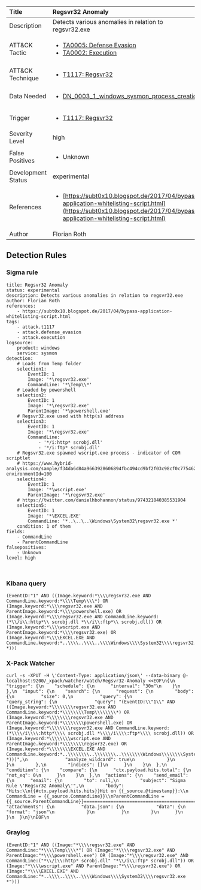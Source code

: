 | Title                | Regsvr32 Anomaly                                                                                                                                                 |
|:---------------------|:------------------------------------------------------------------------------------------------------------------------------------------------------------|
| Description          | Detects various anomalies in relation to regsvr32.exe                                                                                                                                           |
| ATT&amp;CK Tactic    | <ul><li>[TA0005: Defense Evasion](https://attack.mitre.org/tactics/TA0005)</li><li>[TA0002: Execution](https://attack.mitre.org/tactics/TA0002)</li></ul>  |
| ATT&amp;CK Technique | <ul><li>[T1117: Regsvr32](https://attack.mitre.org/techniques/T1117)</li></ul>                             |
| Data Needed          | <ul><li>[DN_0003_1_windows_sysmon_process_creation](../Data_Needed/DN_0003_1_windows_sysmon_process_creation.md)</li></ul>                                                         |
| Trigger              | <ul><li>[T1117: Regsvr32](../Triggers/T1117.md)</li></ul>  |
| Severity Level       | high                                                                                                                                                 |
| False Positives      | <ul><li>Unknown</li></ul>                                                                  |
| Development Status   | experimental                                                                                                                                                |
| References           | <ul><li>[https://subt0x10.blogspot.de/2017/04/bypass-application-whitelisting-script.html](https://subt0x10.blogspot.de/2017/04/bypass-application-whitelisting-script.html)</li></ul>                                                          |
| Author               | Florian Roth                                                                                                                                                |


## Detection Rules

### Sigma rule

```
title: Regsvr32 Anomaly
status: experimental
description: Detects various anomalies in relation to regsvr32.exe
author: Florian Roth
references:
    - https://subt0x10.blogspot.de/2017/04/bypass-application-whitelisting-script.html
tags:
    - attack.t1117
    - attack.defense_evasion
    - attack.execution
logsource:
    product: windows
    service: sysmon
detection:
    # Loads from Temp folder
    selection1:
        EventID: 1
        Image: '*\regsvr32.exe'
        CommandLine: '*\Temp\\*'
    # Loaded by powershell
    selection2:
        EventID: 1
        Image: '*\regsvr32.exe'
        ParentImage: '*\powershell.exe'
    # Regsvr32.exe used with http(s) address
    selection3:
        EventID: 1
        Image: '*\regsvr32.exe'
        CommandLine: 
            - '*/i:http* scrobj.dll'
            - '*/i:ftp* scrobj.dll'
    # Regsvr32.exe spawned wscript.exe process - indicator of COM scriptlet
    # https://www.hybrid-analysis.com/sample/f34da6d84a9663928606894fbc494cd9bf2f03c98cf0c775462802558d3a50ef?environmentId=100
    selection4:
        EventID: 1
        Image: '*\wscript.exe'
        ParentImage: '*\regsvr32.exe'
    # https://twitter.com/danielhbohannon/status/974321840385531904
    selection5:
        EventID: 1
        Image: '*\EXCEL.EXE'
        CommandLine: '*..\..\..\Windows\System32\regsvr32.exe *'
    condition: 1 of them
fields:
    - CommandLine
    - ParentCommandLine
falsepositives:
    - Unknown
level: high



```





### Kibana query

```
(EventID:"1" AND ((Image.keyword:*\\\\regsvr32.exe AND CommandLine.keyword:*\\\\Temp\\\\*) OR (Image.keyword:*\\\\regsvr32.exe AND ParentImage.keyword:*\\\\powershell.exe) OR (Image.keyword:*\\\\regsvr32.exe AND CommandLine.keyword:(*\\/i\\:http*\\ scrobj.dll *\\/i\\:ftp*\\ scrobj.dll)) OR (Image.keyword:*\\\\wscript.exe AND ParentImage.keyword:*\\\\regsvr32.exe) OR (Image.keyword:*\\\\EXCEL.EXE AND CommandLine.keyword:*..\\\\..\\\\..\\\\Windows\\\\System32\\\\regsvr32.exe\\ *)))
```





### X-Pack Watcher

```
curl -s -XPUT -H \'Content-Type: application/json\' --data-binary @- localhost:9200/_xpack/watcher/watch/Regsvr32-Anomaly <<EOF\n{\n  "trigger": {\n    "schedule": {\n      "interval": "30m"\n    }\n  },\n  "input": {\n    "search": {\n      "request": {\n        "body": {\n          "size": 0,\n          "query": {\n            "query_string": {\n              "query": "(EventID:\\"1\\" AND ((Image.keyword:*\\\\\\\\regsvr32.exe AND CommandLine.keyword:*\\\\\\\\Temp\\\\\\\\*) OR (Image.keyword:*\\\\\\\\regsvr32.exe AND ParentImage.keyword:*\\\\\\\\powershell.exe) OR (Image.keyword:*\\\\\\\\regsvr32.exe AND CommandLine.keyword:(*\\\\/i\\\\:http*\\\\ scrobj.dll *\\\\/i\\\\:ftp*\\\\ scrobj.dll)) OR (Image.keyword:*\\\\\\\\wscript.exe AND ParentImage.keyword:*\\\\\\\\regsvr32.exe) OR (Image.keyword:*\\\\\\\\EXCEL.EXE AND CommandLine.keyword:*..\\\\\\\\..\\\\\\\\..\\\\\\\\Windows\\\\\\\\System32\\\\\\\\regsvr32.exe\\\\ *)))",\n              "analyze_wildcard": true\n            }\n          }\n        },\n        "indices": []\n      }\n    }\n  },\n  "condition": {\n    "compare": {\n      "ctx.payload.hits.total": {\n        "not_eq": 0\n      }\n    }\n  },\n  "actions": {\n    "send_email": {\n      "email": {\n        "to": null,\n        "subject": "Sigma Rule \'Regsvr32 Anomaly\'",\n        "body": "Hits:\\n{{#ctx.payload.hits.hits}}Hit on {{_source.@timestamp}}:\\n      CommandLine = {{_source.CommandLine}}\\nParentCommandLine = {{_source.ParentCommandLine}}================================================================================\\n{{/ctx.payload.hits.hits}}",\n        "attachments": {\n          "data.json": {\n            "data": {\n              "format": "json"\n            }\n          }\n        }\n      }\n    }\n  }\n}\nEOF\n
```





### Graylog

```
(EventID:"1" AND ((Image:"*\\\\regsvr32.exe" AND CommandLine:"*\\\\Temp\\\\*") OR (Image:"*\\\\regsvr32.exe" AND ParentImage:"*\\\\powershell.exe") OR (Image:"*\\\\regsvr32.exe" AND CommandLine:("*\\/i\\:http* scrobj.dll" "*\\/i\\:ftp* scrobj.dll")) OR (Image:"*\\\\wscript.exe" AND ParentImage:"*\\\\regsvr32.exe") OR (Image:"*\\\\EXCEL.EXE" AND CommandLine:"*..\\\\..\\\\..\\\\Windows\\\\System32\\\\regsvr32.exe *")))
```

